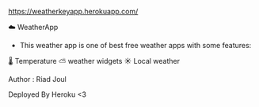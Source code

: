 https://weatherkeyapp.herokuapp.com/

☁️ WeatherApp

- This weather app is one of best free weather apps with some features:

🌡️  Temperature
⛅ weather widgets
☀️ Local weather


Author : Riad Joul

Deployed By Heroku <3
